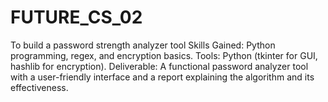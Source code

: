 # FUTURE_CS_02
To build a password strength analyzer tool 
Skills Gained: Python programming, regex, and encryption basics.
Tools: Python (tkinter for GUI, hashlib for encryption).
Deliverable: A functional password analyzer tool with a user-friendly interface and a report explaining the algorithm and its effectiveness.

